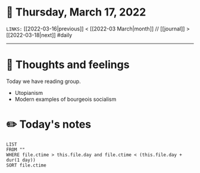 # 📅 Thursday, March 17, 2022
`LINKS:` [[2022-03-16|previous]] < [[2022-03 March|month]] // [[journal]] > [[2022-03-18|next]] 
#daily

---
# 💭 Thoughts and feelings
Today we have reading group. 

- Utopianism
- Modern examples of bourgeois socialism

# ✏️ Today's notes
```dataview
LIST 
FROM ""
WHERE file.ctime > this.file.day and file.ctime < (this.file.day + dur(1 day))
SORT file.ctime
```
